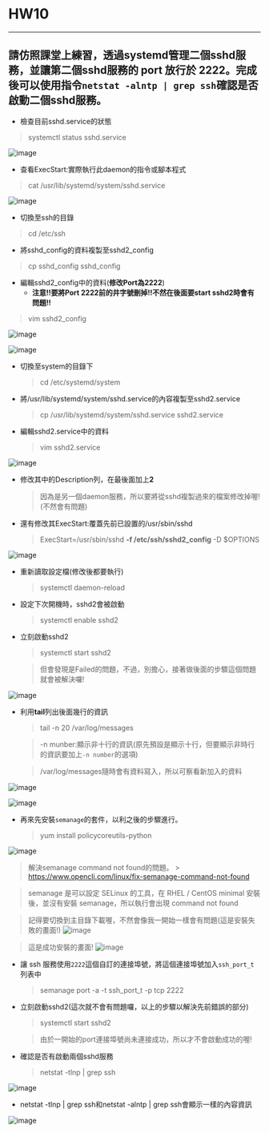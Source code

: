# HW10
-------------------------------------
## 請仿照課堂上練習，透過systemd管理二個sshd服務，並讓第二個sshd服務的 port 放行於 2222。完成後可以使用指令` netstat -alntp | grep ssh `確認是否啟動二個sshd服務。
* 檢查目前sshd.service的狀態
 > systemctl status sshd.service

![image](https://github.com/YANGshujun1110/107-1-ntcu-linux/blob/HW-10/ACS107109/img/01.png)


* 查看ExecStart:實際執行此daemon的指令或腳本程式
 > cat /usr/lib/systemd/system/sshd.service

![image](https://github.com/YANGshujun1110/107-1-ntcu-linux/blob/HW-10/ACS107109/img/02.png)


* 切換至ssh的目錄
 > cd /etc/ssh

* 將sshd_config的資料複製至sshd2_config
 > cp sshd_config sshd_config

* 編輯sshd2_config中的資料(**修改Port為2222**)
  * **注意!!要將Port 2222前的井字號刪掉!!不然在後面要start sshd2時會有問題!!**
 > vim sshd2_config

![image](https://github.com/YANGshujun1110/107-1-ntcu-linux/blob/HW-10/ACS107109/img/03.png)


![image](https://github.com/YANGshujun1110/107-1-ntcu-linux/blob/HW-10/ACS107109/img/04.png)


* 切換至system的目錄下
  > cd /etc/systemd/system

* 將/usr/lib/systemd/system/sshd.service的內容複製至sshd2.service
  > cp /usr/lib/systemd/system/sshd.service sshd2.service

* 編輯sshd2.service中的資料
  > vim sshd2.service

![image](https://github.com/YANGshujun1110/107-1-ntcu-linux/blob/HW-10/ACS107109/img/05.png)


* 修改其中的Description列，在最後面加上**2**
  > 因為是另一個daemon服務，所以要將從sshd複製過來的檔案修改掉喔!(不然會有問題)

* 還有修改其ExecStart:覆蓋先前已設置的/usr/sbin/sshd
  > ExecStart=/usr/sbin/sshd **-f /etc/ssh/sshd2_config** -D $OPTIONS

![image](https://github.com/YANGshujun1110/107-1-ntcu-linux/blob/HW-10/ACS107109/img/06.png)


* 重新讀取設定檔(修改後都要執行)
  > systemctl daemon-reload

* 設定下次開機時，sshd2會被啟動
  > systemctl enable sshd2

* 立刻啟動sshd2
  > systemctl start sshd2

  > 但會發現是Failed的問題，不過，別擔心，接著做後面的步驟這個問題就會被解決囉!

![image](https://github.com/YANGshujun1110/107-1-ntcu-linux/blob/HW-10/ACS107109/img/07.png)

* 利用**tail**列出後面幾行的資訊
  > tail -n 20 /var/log/messages

  > -n munber:顯示非十行的資訊(原先預設是顯示十行，但要顯示非時行的資訊要加上` -n number `的選項)

  > /var/log/messages隨時會有資料寫入，所以可察看新加入的資料

![image](https://github.com/YANGshujun1110/107-1-ntcu-linux/blob/HW-10/ACS107109/img/08.png)

![image](https://github.com/YANGshujun1110/107-1-ntcu-linux/blob/HW-10/ACS107109/img/09.PNG)

* 再來先安裝` semanage `的套件，以利之後的步驟進行。
  > yum install policycoreutils-python

![image](https://github.com/YANGshujun1110/107-1-ntcu-linux/blob/HW-10/ACS107109/img/10.png)

   > 解決semanage command not found的問題。
     >  https://www.opencli.com/linux/fix-semanage-command-not-found 

   > semanage 是可以設定 SELinux 的工具，在 RHEL / CentOS minimal 安裝後，並沒有安裝 semanage，所以執行會出現 command not found
  
  > 記得要切換到主目錄下載喔，不然會像我一開始一樣會有問題(這是安裝失敗的畫面!)
![image](https://github.com/YANGshujun1110/107-1-ntcu-linux/blob/HW-10/ACS107109/img/11.png)

  > 這是成功安裝的畫面!
![image](https://github.com/YANGshujun1110/107-1-ntcu-linux/blob/HW-10/ACS107109/img/12.PNG)

* 讓 ssh 服務使用` 2222 `這個自訂的連接埠號，將這個連接埠號加入` ssh_port_t `列表中
  > semanage port -a -t ssh_port_t -p tcp 2222

* 立刻啟動sshd2(這次就不會有問題囉，以上的步驟以解決先前錯誤的部分)
  > systemctl start sshd2

  > 由於一開始的port連接埠號尚未連接成功，所以才不會啟動成功的喔!

* 確認是否有啟動兩個sshd服務
  > netstat -tlnp | grep ssh

![image](https://github.com/YANGshujun1110/107-1-ntcu-linux/blob/HW-10/ACS107109/img/13.png)


* netstat -tlnp | grep ssh和netstat -alntp | grep ssh會顯示一樣的內容資訊

![image](https://github.com/YANGshujun1110/107-1-ntcu-linux/blob/HW-10/ACS107109/img/14.png)
